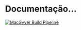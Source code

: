 # Documentação...


[![MacGyver Build Pipeline](https://github.com/angelobelchior/MacGyver/actions/workflows/dotnet.yml/badge.svg)](https://github.com/angelobelchior/MacGyver/actions/workflows/dotnet.yml)